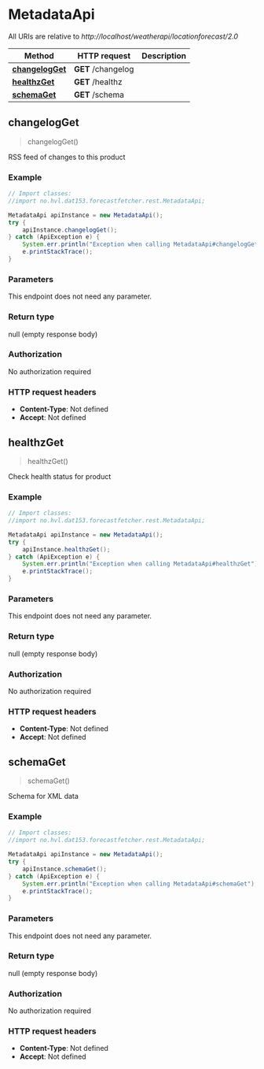 # MetadataApi

All URIs are relative to *http://localhost/weatherapi/locationforecast/2.0*

Method | HTTP request | Description
------------- | ------------- | -------------
[**changelogGet**](MetadataApi.md#changelogGet) | **GET** /changelog | 
[**healthzGet**](MetadataApi.md#healthzGet) | **GET** /healthz | 
[**schemaGet**](MetadataApi.md#schemaGet) | **GET** /schema | 



## changelogGet

> changelogGet()



RSS feed of changes to this product

### Example

```java
// Import classes:
//import no.hvl.dat153.forecastfetcher.rest.MetadataApi;

MetadataApi apiInstance = new MetadataApi();
try {
    apiInstance.changelogGet();
} catch (ApiException e) {
    System.err.println("Exception when calling MetadataApi#changelogGet");
    e.printStackTrace();
}
```

### Parameters

This endpoint does not need any parameter.

### Return type

null (empty response body)

### Authorization

No authorization required

### HTTP request headers

- **Content-Type**: Not defined
- **Accept**: Not defined


## healthzGet

> healthzGet()



Check health status for product

### Example

```java
// Import classes:
//import no.hvl.dat153.forecastfetcher.rest.MetadataApi;

MetadataApi apiInstance = new MetadataApi();
try {
    apiInstance.healthzGet();
} catch (ApiException e) {
    System.err.println("Exception when calling MetadataApi#healthzGet");
    e.printStackTrace();
}
```

### Parameters

This endpoint does not need any parameter.

### Return type

null (empty response body)

### Authorization

No authorization required

### HTTP request headers

- **Content-Type**: Not defined
- **Accept**: Not defined


## schemaGet

> schemaGet()



Schema for XML data

### Example

```java
// Import classes:
//import no.hvl.dat153.forecastfetcher.rest.MetadataApi;

MetadataApi apiInstance = new MetadataApi();
try {
    apiInstance.schemaGet();
} catch (ApiException e) {
    System.err.println("Exception when calling MetadataApi#schemaGet");
    e.printStackTrace();
}
```

### Parameters

This endpoint does not need any parameter.

### Return type

null (empty response body)

### Authorization

No authorization required

### HTTP request headers

- **Content-Type**: Not defined
- **Accept**: Not defined

